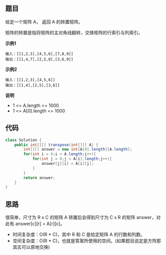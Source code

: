 ## 题目
给定一个矩阵 A， 返回 A 的转置矩阵。

矩阵的转置是指将矩阵的主对角线翻转，交换矩阵的行索引与列索引。

**示例1**
```
输入：[[1,2,3],[4,5,6],[7,8,9]]
输出：[[1,4,7],[2,5,8],[3,6,9]]
```

**示例2**
```
输入：[[1,2,3],[4,5,6]]
输出：[[1,4],[2,5],[3,6]]
```

**说明**
* 1 <= A.length <= 1000
* 1 <= A[0].length <= 1000

## 代码
```JAVA
class Solution {
    public int[][] transpose(int[][] A) {
        int[][] answer = new int[A[0].length][A.length];
        for(int i = 0;i < A.length;i++){
            for(int j = 0;j < A[i].length;j++){
                answer[j][i] = A[i][j];
            }
        }
        return answer;
    }
}
```

## 思路

很简单，尺寸为 R x C 的矩阵 A 转置后会得到尺寸为 C x R 的矩阵 answer，对此有 answer[c][r] = A[r][c]。

* 时间复杂度：O(R * C)，其中 R 和 C 是给定矩阵 A 的行数和列数。
* 空间复杂度：O(R * C)，也就是答案所使用的空间。(如果题目说定是方阵那其实可以原地交换)
